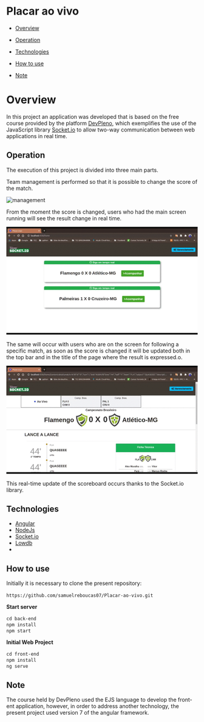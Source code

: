 
# Placar ao vivo

* [Overview](#overview)

* [Operation](#operation)

* [Technologies](#technologies)

* [How to use](#How-to-use)

* [Note](#note)

# Overview

In this project an application was developed that is based on the free course provided by the platform [DevPleno](https://devpleno.com/), which exemplifies the use of the JavaScript library [Socket.io](https://socket.io/) to allow two-way communication between web applications in real time.

## Operation
The execution of this project is divided into three main parts.

Team management is performed so that it is possible to change the score of the match.

![management](https://github.com/samuelreboucas07/Placar-ao-vivo/blob/master/assets/gerenciamento.gif)

From the moment the score is changed, users who had the main screen running will see the result change in real time.

![home](https://github.com/samuelreboucas07/Placar-ao-vivo/blob/master/assets/main.gif)

The same will occur with users who are on the screen for following a specific match, as soon as the score is changed it will be updated both in the top bar and in the title of the page where the result is expressed.o.

![details](https://github.com/samuelreboucas07/Placar-ao-vivo/blob/master/assets/detalhes.gif)

This real-time update of the scoreboard occurs thanks to the Socket.io library.

## Technologies

* [Angular](https://angular.io/)
* [NodeJs](https://nodejs.org/en/)
* [Socket.io](https://socket.io/)
* [Lowdb](https://github.com/typicode/lowdb)
* 
## How to use

Initially it is necessary to clone the present repository:

``` https://github.com/samuelreboucas07/Placar-ao-vivo.git ```

**Start server** 
```
cd back-end
npm install 
npm start
```
**Initial Web Project**
```
cd front-end
npm install 
ng serve
```

## Note

The course held by DevPleno used the EJS language to develop the front-ent application, however, in order to address another technology, the present project used version 7 of the angular framework.